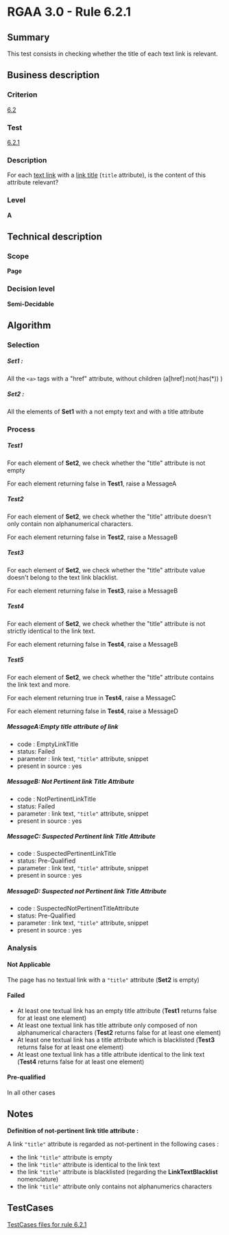 # RGAA 3.0 -  Rule 6.2.1

## Summary

This test consists in checking whether the title of each text link is
relevant.

## Business description

### Criterion

[6.2](http://asqatasun.github.io/RGAA--3.0--EN/RGAA3.0_Criteria_English_version_v1.html#crit-6-2)

### Test

[6.2.1](http://asqatasun.github.io/RGAA--3.0--EN/RGAA3.0_Criteria_English_version_v1.html#test-6-2-1)

### Description
For each <a href="http://asqatasun.github.io/RGAA--3.0--EN/RGAA3.0_Glossary_English_version_v1.html#mLienTexte">text
  link</a> with a <a href="http://asqatasun.github.io/RGAA--3.0--EN/RGAA3.0_Glossary_English_version_v1.html#mTitreLien">link
  title</a> (<code>title</code> attribute), is the content of this
    attribute relevant? 


### Level

**A**

## Technical description

### Scope

**Page**

### Decision level

**Semi-Decidable**

## Algorithm

### Selection

##### Set1 :

All the `<a>` tags with a "href" attribute, without children (a[href]:not(:has(*)) )

##### Set2 :

All the elements of **Set1** with a not empty text and with a title attribute

### Process

##### Test1

For each element of **Set2**, we check whether the "title" attribute is not empty

For each element returning false in **Test1**, raise a MessageA

##### Test2

For each element of **Set2**, we check whether the "title" attribute doesn't only contain non alphanumerical characters.

For each element returning false in **Test2**, raise a MessageB

##### Test3

For each element of **Set2**, we check whether the "title" attribute value doesn't belong to the text link blacklist.

For each element returning false in **Test3**, raise a MessageB

##### Test4

For each element of **Set2**, we check whether the "title" attribute is not strictly identical to the link text.

For each element returning false in **Test4**, raise a MessageB

##### Test5

For each element of **Set2**, we check whether the "title" attribute contains the link text and more.

For each element returning true in **Test4**, raise a MessageC

For each element returning false in **Test4**, raise a MessageD

##### MessageA:Empty title attribute of link

-   code : EmptyLinkTitle
-   status: Failed
-   parameter : link text, `"title"` attribute, snippet
-   present in source : yes

##### MessageB: Not Pertinent link Title Attribute

-   code : NotPertinentLinkTitle
-   status: Failed
-   parameter : link text, `"title"` attribute, snippet
-   present in source : yes

##### MessageC: Suspected Pertinent link Title Attribute

-   code : SuspectedPertinentLinkTitle
-   status: Pre-Qualified
-   parameter : link text, `"title"` attribute, snippet
-   present in source : yes

##### MessageD: Suspected not Pertinent link Title Attribute

-   code : SuspectedNotPertinentTitleAttribute
-   status: Pre-Qualified
-   parameter : link text, `"title"` attribute, snippet
-   present in source : yes

### Analysis

#### Not Applicable

The page has no textual link with a `"title"` attribute (**Set2** is empty)

#### Failed

-   At least one textual link has an empty title attribute (**Test1** returns false for at least one element)
-   At least one textual link has title attribute only composed of non alphanumerical characters (**Test2** returns false for at least one element)
-   At least one textual link has a title attribute which is blacklisted (**Test3** returns false for at least one element)
-   At least one textual link has a title attribute identical to the link text (**Test4** returns false for at least one element)

#### Pre-qualified

In all other cases

## Notes

**Definition of not-pertinent link title attribute :**

A link `"title"` attribute is regarded as not-pertinent in the following cases :

-   the link `"title"` attribute is empty
-   the link `"title"` attribute is identical to the link text
-   the link `"title"` attribute is blacklisted (regarding the **LinkTextBlacklist** nomenclature)
-   the link `"title"` attribute only contains not alphanumerics characters



##  TestCases 

[TestCases files for rule 6.2.1](https://gitlab.com/asqatasun/Asqatasun/-/tree/master/rules/rules-rgaa3.0/src/test/resources/testcases/rgaa30/Rgaa30Rule060201/) 


